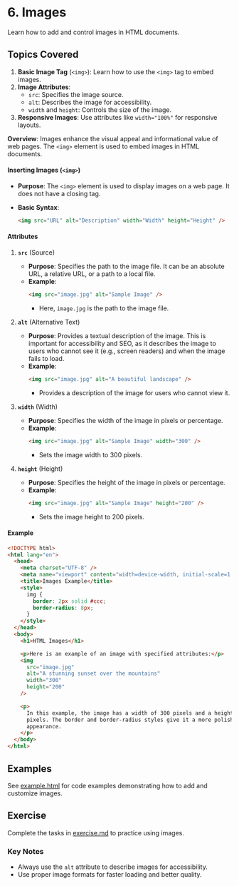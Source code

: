 # 6. Images

Learn how to add and control images in HTML documents.

## Topics Covered

1. **Basic Image Tag** (`<img>`): Learn how to use the `<img>` tag to embed images.
2. **Image Attributes**:
   - `src`: Specifies the image source.
   - `alt`: Describes the image for accessibility.
   - `width` and `height`: Controls the size of the image.
3. **Responsive Images**: Use attributes like `width="100%"` for responsive layouts.


**Overview**:
Images enhance the visual appeal and informational value of web pages. The `<img>` element is used to embed images in HTML documents.

#### Inserting Images (`<img>`)

- **Purpose**: The `<img>` element is used to display images on a web page. It does not have a closing tag.

- **Basic Syntax**:
  ```html
  <img src="URL" alt="Description" width="Width" height="Height" />
  ```

#### Attributes

1. **`src`** (Source)

   - **Purpose**: Specifies the path to the image file. It can be an absolute URL, a relative URL, or a path to a local file.
   - **Example**:
     ```html
     <img src="image.jpg" alt="Sample Image" />
     ```
     - Here, `image.jpg` is the path to the image file.

2. **`alt`** (Alternative Text)

   - **Purpose**: Provides a textual description of the image. This is important for accessibility and SEO, as it describes the image to users who cannot see it (e.g., screen readers) and when the image fails to load.
   - **Example**:
     ```html
     <img src="image.jpg" alt="A beautiful landscape" />
     ```
     - Provides a description of the image for users who cannot view it.

3. **`width`** (Width)

   - **Purpose**: Specifies the width of the image in pixels or percentage.
   - **Example**:
     ```html
     <img src="image.jpg" alt="Sample Image" width="300" />
     ```
     - Sets the image width to 300 pixels.

4. **`height`** (Height)
   - **Purpose**: Specifies the height of the image in pixels or percentage.
   - **Example**:
     ```html
     <img src="image.jpg" alt="Sample Image" height="200" />
     ```
     - Sets the image height to 200 pixels.

#### Example

```html
<!DOCTYPE html>
<html lang="en">
  <head>
    <meta charset="UTF-8" />
    <meta name="viewport" content="width=device-width, initial-scale=1.0" />
    <title>Images Example</title>
    <style>
      img {
        border: 2px solid #ccc;
        border-radius: 8px;
      }
    </style>
  </head>
  <body>
    <h1>HTML Images</h1>

    <p>Here is an example of an image with specified attributes:</p>
    <img
      src="image.jpg"
      alt="A stunning sunset over the mountains"
      width="300"
      height="200"
    />

    <p>
      In this example, the image has a width of 300 pixels and a height of 200
      pixels. The border and border-radius styles give it a more polished
      appearance.
    </p>
  </body>
</html>
```
## Examples

See [example.html](example.html) for code examples demonstrating how to add and customize images.

## Exercise

Complete the tasks in [exercise.md](exercise.md) to practice using images.

### Key Notes

- Always use the `alt` attribute to describe images for accessibility.
- Use proper image formats for faster loading and better quality.

